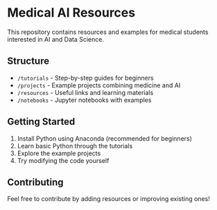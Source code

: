 # Medical AI Resources

This repository contains resources and examples for medical students interested in AI and Data Science.

## Structure

- `/tutorials` - Step-by-step guides for beginners
- `/projects` - Example projects combining medicine and AI
- `/resources` - Useful links and learning materials
- `/notebooks` - Jupyter notebooks with examples

## Getting Started

1. Install Python using Anaconda (recommended for beginners)
2. Learn basic Python through the tutorials
3. Explore the example projects
4. Try modifying the code yourself

## Contributing

Feel free to contribute by adding resources or improving existing ones!
